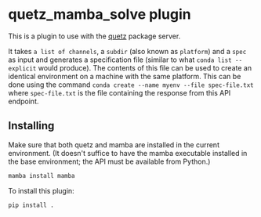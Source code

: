 # quetz_mamba_solve plugin

This is a plugin to use with the [quetz](https://github.com/mamba-org/quetz) package server.

It takes `a list of channels`, a `subdir` (also known as `platform`) and a `spec` as input and generates a specification file (similar to what `conda list --explicit` would produce). The contents of this file can be used to create an identical environment on a machine with the same platform. This can be done using the command `conda create --name myenv --file spec-file.txt` where `spec-file.txt` is the file containing the response from this API endpoint.

## Installing

Make sure that both quetz and mamba are installed in the current environment. (It doesn't suffice to have the mamba executable installed in the base environment; the API must be available from Python.)

```bash
mamba install mamba
```

To install this plugin:

```bash
pip install .
```
